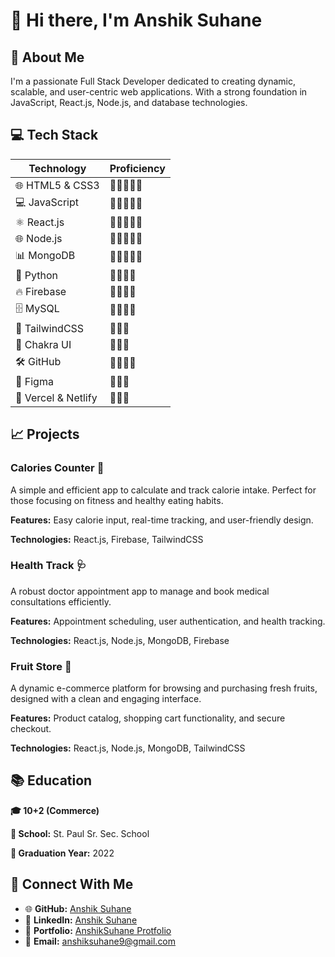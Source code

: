 # 👋 Hi there, I'm Anshik Suhane

## 👤 About Me
I'm a passionate Full Stack Developer dedicated to creating dynamic, scalable, and user-centric web applications. With a strong foundation in JavaScript, React.js, Node.js, and database technologies.

## 💻 Tech Stack

| Technology        | Proficiency     |
|-------------------|-----------------|
| 🌐 HTML5 & CSS3   | 🌟🌟🌟🌟🌟   |
| 💻 JavaScript     | 🌟🌟🌟🌟🌟   |
| ⚛ React.js       | 🌟🌟🌟🌟🌟    |
| 🌐 Node.js        | 🌟🌟🌟🌟🌟   |
| 📊 MongoDB        | 🌟🌟🌟🌟🌟   |
| 🐍 Python         | 🌟🌟🌟🌟      |
| 🔥 Firebase       | 🌟🌟🌟🌟      |
| 🗄 MySQL          | 🌟🌟🌟🌟       |
| 🎨 TailwindCSS    | 🌟🌟🌟         |
| 🎯 Chakra UI      | 🌟🌟🌟         |
| 🛠 GitHub         | 🌟🌟🌟🌟       |
| 🎨 Figma          | 🌟🌟🌟         |
| 🚀 Vercel & Netlify | 🌟🌟🌟       |

## 📈 Projects

### Calories Counter 🍎
A simple and efficient app to calculate and track calorie intake. Perfect for those focusing on fitness and healthy eating habits.

**Features:** Easy calorie input, real-time tracking, and user-friendly design.

**Technologies:** React.js, Firebase, TailwindCSS

### Health Track 🩺
A robust doctor appointment app to manage and book medical consultations efficiently.

**Features:** Appointment scheduling, user authentication, and health tracking.

**Technologies:** React.js, Node.js, MongoDB, Firebase

### Fruit Store 🍇
A dynamic e-commerce platform for browsing and purchasing fresh fruits, designed with a clean and engaging interface.

**Features:** Product catalog, shopping cart functionality, and secure checkout.

**Technologies:** React.js, Node.js, MongoDB, TailwindCSS

## 📚 Education

**🎓 10+2 (Commerce)**

**🏫 School:** St. Paul Sr. Sec. School

**📅 Graduation Year:** 2022

## 🔎 Connect With Me

- 🌐 **GitHub:** [Anshik Suhane](https://github.com/AnshikSuhane)
- 🔗 **LinkedIn:** [Anshik Suhane](https://www.linkedin.com/in/anshik-suhane-003a89316/?trk=opento_sprofile_details)
- 🌟 **Portfolio:** [AnshikSuhane Protfolio](https://final-portfolio-anshik.netlify.app/)
- 📧 **Email:** anshiksuhane9@gmail.com
